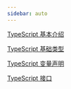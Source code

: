 ```yaml
---
sidebar: auto
---
```


[TypeScript 基本介绍](./introduce.md)

[TypeScript 基础类型](./chapter2/type.md)

[TypeScript 变量声明](./chapter2/declare.md)

[TypeScript 接口](./chapter2/interface.md)
